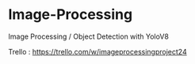 # Image-Processing
Image Processing / Object Detection with YoloV8

Trello : https://trello.com/w/imageprocessingproject24
